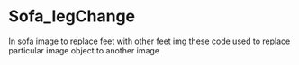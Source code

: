 # Sofa_legChange
In sofa image to replace feet with other feet img 
these code used to replace particular image object to another image
